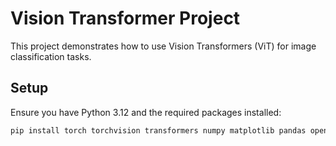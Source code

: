 # Vision Transformer Project

This project demonstrates how to use Vision Transformers (ViT) for image classification tasks.

## Setup

Ensure you have Python 3.12 and the required packages installed:

```bash
pip install torch torchvision transformers numpy matplotlib pandas opencv-python scikit-learn
